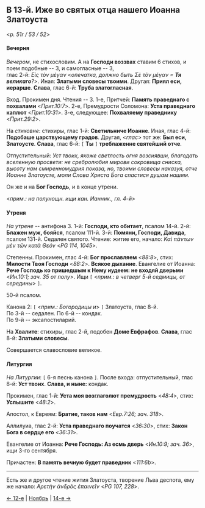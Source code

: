 ## В 13-й. Иже во святых отца нашего Иоанна Златоуста

<*p. 51r / 53 / 52*>

#### Вечерня

*Вечером*, не стихословим. А на **Господи воззвах** ставим 6 стихов, и поем подобные -- 3, и самогласные -- 3,  
глас 2-й: *Εἰς τὸν μέγαν* <*опечатка, должно быть Σὲ τὸν μέγαν = **Тя великаго**?*>. 
Иная: **Златыми словесы твоими**. Другая: **Приял еси, иерарше**. **Слава**, глас 6-й: **Труба златогласная**. 

Вход. Прокимен дня. Чтения -- 3. 
1-е, Притчей: **Память праведнаго с похвалами** <*Прит.10:7*>. 
2-е, Премудрости Соломона: **Уста праведнаго каплют** <*Прит.10:31*>. 
3-е, следующее: **Похваляему праведнику** <*Прит.29:2*>. 

На *стиховне*: стихиры, глас 1-й: **Светильниче Иоанне**. Иная, глас 4-й: **Подобаше царствующему градов**. 
Другая, <*глас*> тот же: **Был еси, Златоусте**. **Слава**, глас 6-й: `[` **Ты** `]` **треблаженне святейший 
отче**. 

Отпустительный: *Уст твоих, якоже светлость огня возсиявши, благодать вселенную просвети: не сребролюбия 
мирови сокровища сниска, высоту нам смиренномудрия показа, но, твоими словесы наказуя, отче Иоанне Златоусте, 
моли Слова Христа Бога спастися душам нашим*. 

Он же и на **Бог Господь**, и в конце утрени. 

<*прим.: на полунощн. ищи кан. Ианник., гл. 4-й*>

#### Утреня

*На утрене* -- антифона 3.
1-й: **Господи, кто обитает**, псалом 14-й. 
2-й: **Блажен муж, бояйся**, псалом 111-й. 
3-й: **Помяни, Господи, Давида**, псалом 131-й. 
Седален святого. Чтение: житие его, начало: *Καὶ πάντων μὲν τῶν κατὰ Θεόν*  <*PG 114, 1045*>. 
 
Степенны. Прокимен, глас 4-й: **Бог прославляем** <*88:8*>, стих: **Милости Твоя Господи** <*88:2*>. 
**Всякое дыхание**. 
Евангелие от Иоанна: **Рече Господь ко пришедшым к Нему иудеем: не входяй дверьми** <*Ин.10:1; зач. 35 от полу*>. 
Ищи `[` <*прим.: в четверг 5-й седмицы, от середины*> `]`. 

50-й псалом.   

Канона 2: `[` <*прим.: Богородицы и*> `]` Златоуста, глас 8-й.  
По 3-й -- седален. 
По 6-й -- кондак.  
По 9-й -- эксапостиларий. 

На **Хвалите**: стихиры, глас 2-й, подобен **Доме Евфрафов**. **Слава**, глас 8-й: **Златыми словесы**. 

Совершается славословие великое. 

#### Литургия

*На Литургии*: `[` 6-я песнь канона `]`. 
После входа: отпустительный, глас 8-й: **Уст твоих**. **Слава, и ныне:** кондак. 
  
Прокимен, глас 1-й: **Уста моя возглаголют премудрость** <*48:4*>, стих: **Услышите** <*48:2*>. 
 
Апостол, к Евреям: **Братие, таков нам** <*Евр.7:26; зач. 318*>. 

Аллилуиа, глас 2-й: **Уста праведнаго поучатся** <*36:30*>, стих: **Закон Бога в сердце eго** <*36:31*>.  

Евангелие от Иоанна: **Рече Господь: Аз есмь дверь** <*Ин.10:9; зач. 36*>, ищи 3-го сентября. 

Причастен: **В память вечную будет праведник** <*111:6b*>. 

---

Есть же и другое чтение жития Златоуста, творение Льва деспота, ему же начало: *̓Αρετὴν ἀνδρὸς ἐπαινεῖν* 
<*PG 107, 228*>.

[← 12-е](11_12_MES.ru.md) | [Ноябрь](README.md#13-й) | [14-е →](11_14_MES.ru.md)